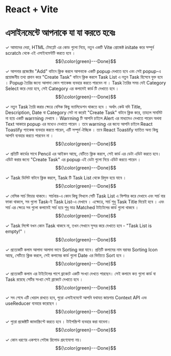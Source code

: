 # React + Vite

# এসাইনমেন্টে আপনাকে যা যা করতে হবেঃ

✓ আমাদের দেয়া, HTML টেমপ্লেট এর কোড গুলো নিয়ে, নতুন একটি Vite প্রোজেক্ট initate
করে সম্পুর্ন scratch থেকে এই এসাইনমেন্টটি করতে হবে । $${\color{green}---Done}$$

✓ আপনার প্রজেক্টের "Add" বাটনে ক্লিক করলে আপনাকে একটি popup দেখাতে হবে এবং সেই
popup-এ প্রয়োজনীয় তথ্য প্রদান করে "Create Task" বাটনে ক্লিক করলে Task List এ
নতুন Task হিসেবে যুক্ত হবে । Popup তৈরির জন্যে আলাদা কোন প্যাকেজ ব্যবহার করতে
পারবেন না । Task তৈরির সময় যেই Category Select করে দেয়া হবে, সেই Category এর
কলামেই কার্ড টি দেখাতে হবে ।  $${\color{green}---Done}$$

✓ নতুন Task তৈরি করার ক্ষেত্রে বেসিক কিছু ভ্যালিডেশন থাকতে হবে । অর্থাৎ কেউ যদি
Title, Description, Date বা Category সেট না করেই "Create Task" বাটনে ক্লিক করে,
তাহলে সাবমিট না হয়ে একটি warrning দেখাবে । Warrning টি আপনি চাইলে Alert এর
মাধ্যমেও দেখাতে পারেন অথবা Text আকারে popup এর মধ্যেও দেখাতে পারেন । তবে warning
এর জন্যে আপনি চাইলে React Toastify প্যাকেজ ব্যবহার করতে পারেন, এটি সম্পুর্ন
ঐচ্ছিক । তবে React Toastify ব্যাতিত অন্য কিছু আপনি ব্যবহার করতে পারবেন না । $${\color{green}---Done}$$


✓ প্রতিটি কার্ডের সাথে Pencil এর আইকন আছে, যেটিতে ক্লিক করলে, সেই কার্ড এর ডেটা
এডিট করতে হবে। এডিট করার জন্যে "Create Task" এর popup এই ডেটা গুলো নিয়ে এডিট
করতে পারেন । $${\color{green}---Done}$$

✓ Task ডিলিট বাটনে ক্লিক করলে, Task টি Task List থেকে রিমুভ হয়ে যাবে ।  $${\color{green}---Done}$$

✓ বেসিক সার্চ ফিচার থাকবে। সার্চবার-এ কোন কিছু লিখলে সেটি Task List এ ফিল্টার
করে দেখাবে এবং সার্চ বার ফাকা থাকলে, সব গুলো Task-ই Task List-এ দেখাবে ।
এক্ষেত্রে, সার্চ শুধু Task Title দিয়েই হবে । এবং সার্চ এর ক্ষেত্রে সব গুলো
কলামেই সার্চ হয়ে শুধু মাত্র Matched টাইটেলের কার্ড গুলো থাকবে । $${\color{green}---Done}$$

✓ Task লিস্টে যখন কোন Task থাকবে না, তখন সেখানে সুন্দর করে দেখাতে হবে - "Task
List is empty!" । $${\color{green}---Done}$$

✓ প্রত্যেকটি কলাম আলাদা আলাদা ভাবে Sorting করা যাবে। প্রতিটি কলামের নাম বরাবর
Sorting Icon আছে, সেটিতে ক্লিক করলে, সেই কলামের কার্ড গুলো Date এর ভিত্তিতে Sort
হবে । $${\color{green}---Done}$$

✓ প্রত্যেকটি কলাম এর টাইটেলের পাশে ব্রাকেটে একটি সংখ্যা দেখতে পারছেন। সেই কলামে
কত গুলো কার্ড বা Task রয়েছে সেটির সংখ্যা সেই ব্রাকেটে দেখাতে হবে । $${\color{green}---Done}$$

✓ সব শেষে এটি খেয়াল রাখতে হবে, পুরো এসাইনমেন্টে আপনি যথাযত জায়গায় Context API
এবং useReducer ব্যবহার করেছেন । $${\color{green}---Done}$$

✓ পুরো প্রজেক্টটি জাভাস্ক্রিপ্টে করতে হবে । টাইপস্ক্রিপ্ট ব্যবহার করা যাবেনা। $${\color{green}---Done}$$

✓ কোন ধরণের একশনে পেইজ রিলোড গ্রহণযোগ্য নয়। $${\color{green}---Done}$$

